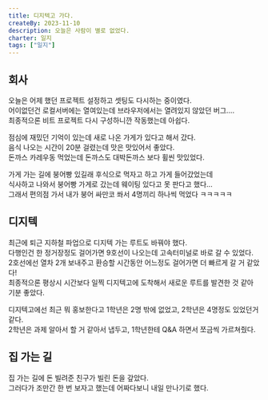 ```yaml
---
title: 디지텍고 가다.
createBy: 2023-11-10
description: 오늘은 사람이 별로 없었다.
charter: 일지
tags: ["일지"]
---
```


## 회사

오늘은 어제 했던 프로젝트 설정하고 셋팅도 다시하는 중이였다.  
어이없던건 로컬서버에는 열여있는데 브라우저에서는 열려있지 않았던 버그....  
최종적으론 비트 프로젝트 다시 구성하니깐 작동했는데 아쉽다.

점심에 재밌던 기억이 있는데 새로 나온 가게가 있다고 해서 갔다.  
음식 나오는 시간이 20분 걸렸는데 맛은 맛있어서 좋았다.  
돈까스 카레우동 먹었는데 돈까스도 대박돈까스 보다 휠씬 맛있었다.

가게 가는 길에 붕어빵 있길래 후식으로 먹자고 하고 가게 들어갔었는데  
식사하고 나와서 붕어빵 가게로 갔는데 웨이팅 있다고 못 판다고 했다...  
그래서 편의점 가서 내가 붕어 싸만코 쏴서 4명끼리 하나씩 먹었다 ㅋㅋㅋㅋㅋ

## 디지텍

최근에 퇴근 지하철 파업으로 디지텍 가는 루트도 바꿔야 했다.  
다행인건 한 정거장정도 걸어가면 9호선이 나오는데 고속터미널로 바로 갈 수 있었다.  
2호선에선 열차 2개 보내주고 환승할 시간동안 어느정도 걸어가면 더 빠르게 갈 거 같았다!  
최종적으론 평상시 시간보다 일찍 디지텍고에 도착해서 새로운 루트를 발견한 것 같아 기분 좋았다.

디지텍고에선 최근 뭐 홍보한다고 1학년은 2명 밖에 없었고, 2학년은 4명정도 있었던거 같다.  
2학년은 과제 알아서 할 거 같아서 냅두고, 1학년한테 Q&A 하면서 쪼금씩 가르쳐줬다.

## 집 가는 길

집 가는 길에 돈 빌려준 친구가 빌린 돈을 갚았다.  
그러다가 조만간 한 번 보자고 했는데 어짜다보니 내일 만나기로 했다.
